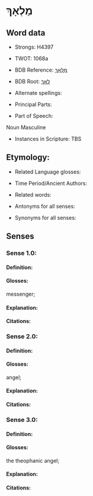 # מַלְאָךְ

<!-- Status: S2="NeedsEdits" -->
<!-- Lexica used for edits:   -->

## Word data

* Strongs: H4397

* TWOT: 1068a

* BDB Reference: [מַלְאָךְ](rc://en/bdb/dict/l.af.ab)

* BDB Root: [לאך](rc://en/bdb/dict/l.af.aa)

* Alternate spellings:

* Principal Parts:

* Part of Speech:

Noun Masculine

* Instances in Scripture: TBS

## Etymology:

* Related Language glosses:

* Time Period/Ancient Authors:

* Related words:

* Antonyms for all senses:

* Synonyms for all senses:

## Senses

### Sense 1.0:

#### Definition:

#### Glosses:

messenger; 

#### Explanation:

#### Citations:



### Sense 2.0:

#### Definition:

#### Glosses:

angel; 

#### Explanation:

#### Citations:



### Sense 3.0:

#### Definition:

#### Glosses:

the theophanic angel; 

#### Explanation:

#### Citations:



